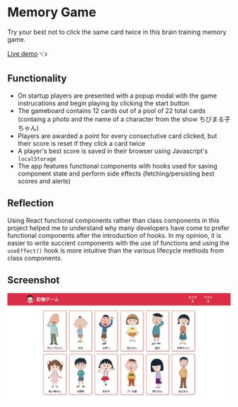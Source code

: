 # Memory Game

Try your best not to click the same card twice in this brain training memory game.

[Live demo](https://gregolive.github.io/memory-game/) 👈

## Functionality

- On startup players are presented with a popup modal with the game instrucations and begin playing by clicking the start button
- The gameboard contains 12 cards out of a pool of 22 total cards (containg a photo and the name of a character from the show ちびまる子ちゃん)
- Players are awarded a point for every consectutive card clicked, but their score is reset if they click a card twice
- A player's best score is saved in their browser using Javascript's <code>localStorage</code>
- The app features functional components with hooks used for saving component state and perform side effects (fetching/persisting best scores and alerts)

## Reflection

Using React functional components rather than class components in this project helped me to understand why many developers have come to prefer functional components after the introduction of hooks. In my opinion, it is easier to write succient components with the use of functions and using the <code>useEffect()</code> hook is more intuitive than the various lifecycle methods from class components.

## Screenshot

<img src='./screenshot.jpg' alt='CV builder screenshot'>
